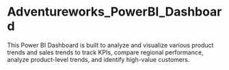 # Adventureworks_PowerBI_Dashboard

This Power BI Dashboard is built to analyze and visualize various product trends and sales trends to track KPIs, compare regional performance, analyze product-level trends, and identify high-value customers. 
